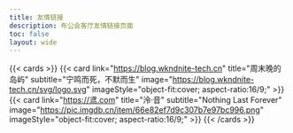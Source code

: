 ```yaml
---
title: 友情链接
description: 布公会客厅友情链接页面
toc: false
layout: wide
---
```


<div class="hx:mt-12"></div>

{{< cards >}}
    {{< card
        link="https://blog.wkndnite-tech.cn"
        title="周末晚的岛屿"
        subtitle="宁鸣而死，不默而生"
        image="https://blog.wkndnite-tech.cn/svg/logo.svg"
        imageStyle="object-fit:cover; aspect-ratio:16/9;"
    >}}
    {{< card
        link="https://鸢.com"
        title="泠·音"
        subtitle="Nothing Last Forever"
        image="https://pic.imgdb.cn/item/66e82ef7d9c307b7e97bc996.png"
        imageStyle="object-fit:cover; aspect-ratio:16/9;"
    >}}
{{< /cards >}}